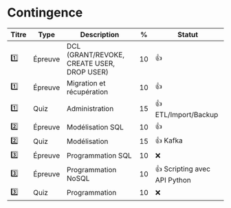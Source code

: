 # Contingence


| Titre | Type    | Description                                         | % | Statut           |
|-------|---------|-----------------------------------------------------|---|------------------|
| :one: | Épreuve | DCL (GRANT/REVOKE, CREATE USER, DROP USER)          | 10|:+1:|
| :one: | Épreuve | Migration et récupération                           | 10|:+1:|
| :one: | Quiz    | Administration                                      | 15|:+1: ETL/Import/Backup|
| :two: | Épreuve | Modélisation SQL                                    | 10|:+1:|
| :two: | Quiz    | Modélisation                                        | 15|:+1: Kafka|
|:three:|Épreuve  | Programmation SQL                                   | 10|:x:  |
|:three:|Épreuve  | Programmation NoSQL                                 | 10|:+1: Scripting avec API Python |
|:three:| Quiz    | Programmation                                       | 10|:x:|
